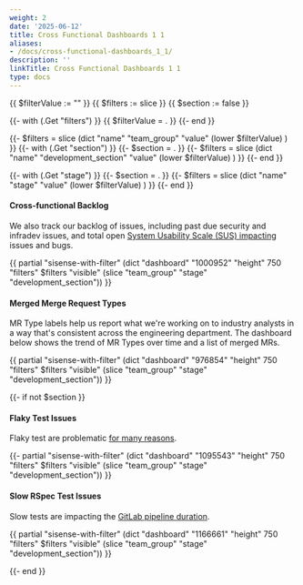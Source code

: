 ```yaml
---
weight: 2
date: '2025-06-12'
title: Cross Functional Dashboards 1 1
aliases:
- /docs/cross-functional-dashboards_1_1/
description: ''
linkTitle: Cross Functional Dashboards 1 1
type: docs
---
```


{{ $filterValue := "" }}
{{ $filters := slice }}
{{ $section := false }}

{{- with (.Get "filters") }}
  {{ $filterValue = . }}
{{- end }}

{{- $filters =  slice (dict "name" "team_group" "value" (lower $filterValue) ) }}
{{- with (.Get "section") }}
    {{- $section = . }}
    {{- $filters =  slice (dict "name" "development_section" "value" (lower $filterValue) ) }}
{{- end }}

{{- with (.Get "stage") }}
    {{- $section = . }}
    {{- $filters =  slice (dict "name" "stage" "value" (lower $filterValue) ) }}
{{- end }}

#### Cross-functional Backlog

We also track our backlog of issues, including past due security and infradev issues, and total open [System Usability Scale (SUS) impacting](https://about.gitlab.com/handbook/engineering/quality/issue-triage/#sus-impacting) issues and bugs.

{{ partial "sisense-with-filter" (dict "dashboard" "1000952" "height" 750 "filters" $filters "visible" (slice "team_group" "stage" "development_section")) }}

#### Merged Merge Request Types

MR Type labels help us report what we're working on to industry analysts in a way that's consistent across the engineering department. The dashboard below shows the trend of MR Types over time and a list of merged MRs.

{{ partial "sisense-with-filter" (dict "dashboard" "976854" "height" 750 "filters" $filters "visible" (slice "team_group" "stage" "development_section")) }}

{{- if not $section }}

#### Flaky Test Issues

Flaky test are problematic [for many reasons](/handbook/engineering/infrastructure/engineering-productivity/flaky-tests/).

{{- partial "sisense-with-filter" (dict "dashboard" "1095543" "height" 750 "filters" $filters "visible" (slice "team_group" "stage" "development_section")) }}

#### Slow RSpec Test Issues

Slow tests are impacting the [GitLab pipeline duration](https://docs.gitlab.com/ee/development/pipelines/index.html).

{{ partial "sisense-with-filter" (dict "dashboard" "1166661" "height" 750 "filters" $filters "visible" (slice "team_group" "stage" "development_section")) }}

{{- end }}
